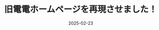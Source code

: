 ---
title: "旧電電ホームページを再現させました！"
date: 2025-02-23
externalUrl: "https://tsukuba-denden.github.io/oldsite/"
summary: "ぜひご覧下さい！"
tags: ["旧サイト","復刻","Web開発","歴史","電電"]
showReadingTime: false
build:
  render: "false"
  list: "local"
---